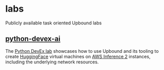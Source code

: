 # labs
Publicly available task oriented Upbound labs

## [python-devex-ai](./python-devex-ai)

The [Python DevEx lab](./python-devex-ai) showcases how
to use Upbound and its tooling to create
[HuggingFace](https://huggingface.co/) virtual machines on
[AWS Inference 2](https://aws.amazon.com/ec2/instance-types/inf2/)
instances, including the underlying network resources.
